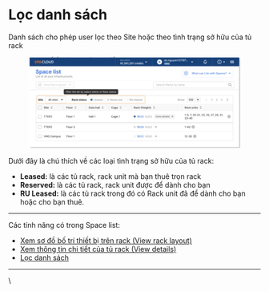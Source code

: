 # Lọc danh sách

Danh sách cho phép user lọc theo Site hoặc theo tình trạng sở hữu của tủ rack

<figure><img src="../../.gitbook/assets/image (8) (1) (1) (1) (1) (1) (1) (1) (1) (1) (1) (1) (1) (1) (1).png" alt=""><figcaption></figcaption></figure>

Dưới đây là chú thích về các loại tình trạng sở hữu của tủ rack:

* **Leased:** là các tủ rack, rack unit mà bạn thuê trọn rack
* **Reserved:** là các tủ rack, rack unit được để dành cho bạn
* **RU Leased:** là các tủ rack trong đó có Rack unit đã để dành cho bạn hoặc cho bạn thuê.

***

Các tính năng có trong Space list:

* [Xem sơ đồ bố trí thiết bị trên rack (View rack layout)](xem-so-do-bo-tri-thiet-bi-tren-rack-view-rack-layout.md)
* [Xem thông tin chi tiết của tủ rack (View details)](xem-thong-tin-chi-tiet-cua-tu-rack.md)
* [Lọc danh sách](loc-danh-sach.md)

***

\
